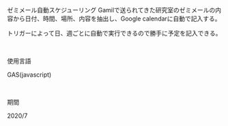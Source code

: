 ゼミメール自動スケジューリング
Gamilで送られてきた研究室のゼミメールの内容から日付、時間、場所、内容を抽出し、Google calendarに自動で記入する。

​トリガーによって日、週ごとに自動で実行できるので勝手に予定を記入できる。

​

使用言語

GAS(javascript)

​

期間

2020/7

​

​

